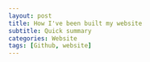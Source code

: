 ```yaml
---
layout: post
title: How I've been built my website
subtitle: Quick summary
categories: Website
tags: [Github, website]
---
```

